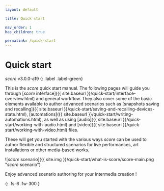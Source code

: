 ```yaml
---
layout: default

title: Quick start

nav_order: 1
has_children: true

permalink: /quick-start
---
```


# Quick start

*score* v3.0.0-a19
{: .label .label-green}

This is the *score* quick start manual. The following pages will guide you through [*score* interface]({{ site.baseurl }}/quick-start/interface-overview.html) and general workflow. They also cover some of the basic elements available to author advanced scenarios such as [snapshots saving and recalling]({{ site.baseurl }}/quick-start/saving-and-recalling-devices-state.html), [automations]({{ site.baseurl }}/quick-start/writing-automations.html), as well as using [audio]({{ site.baseurl }}/quick-start/working-with-audio.html) and [video]({{ site.baseurl }}/quick-start/working-with-video.html) files.

These will get you started with the various ways *score* can be used to author flexible and structured scenarios for live performances, art installations or other media-based works.

![*score* scenario]({{ site.img }}/quick-start/what-is-score/score-main.png "*score* scenario")

Enjoy advanced scenario authoring for your intermedia creation !

{: .fs-6 .fw-300 }
